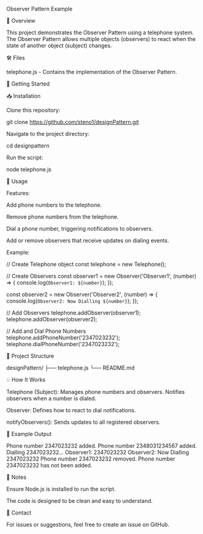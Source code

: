 Observer Pattern Example

📜 Overview

This project demonstrates the Observer Pattern using a telephone system. The Observer Pattern allows multiple objects (observers) to react when the state of another object (subject) changes.

🛠️ Files

telephone.js - Contains the implementation of the Observer Pattern.

🚀 Getting Started

📥 Installation

Clone this repository:

git clone https://github.com/steno1/designPattern.git

Navigate to the project directory:

cd designpattern

Run the script:

node telephone.js

📌 Usage

Features:

Add phone numbers to the telephone.

Remove phone numbers from the telephone.

Dial a phone number, triggering notifications to observers.

Add or remove observers that receive updates on dialing events.

Example:

// Create Telephone object
const telephone = new Telephone();

// Create Observers
const observer1 = new Observer('Observer1', (number) => {
  console.log(`Observer1: ${number}`);
});

const observer2 = new Observer('Observer2', (number) => {
  console.log(`Observer2: Now Dialling ${number}`);
});

// Add Observers
telephone.addObserver(observer1);
telephone.addObserver(observer2);

// Add and Dial Phone Numbers
telephone.addPhoneNumber('2347023232');
telephone.dialPhoneNumber('2347023232');

📂 Project Structure

designPattern/
├── telephone.js
└── README.md

💡 How It Works

Telephone (Subject): Manages phone numbers and observers. Notifies observers when a number is dialed.

Observer: Defines how to react to dial notifications.

notifyObservers(): Sends updates to all registered observers.

🧪 Example Output

Phone number 2347023232 added.
Phone number 2348031234567 added.
Dialling 2347023232...
Observer1: 2347023232
Observer2: Now Dialling 2347023232
Phone number 2347023232 removed.
Phone number 2347023232 has not been added.

📝 Notes

Ensure Node.js is installed to run the script.

The code is designed to be clean and easy to understand.

📧 Contact

For issues or suggestions, feel free to create an issue on GitHub.

